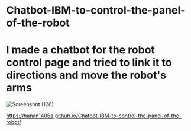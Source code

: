 # Chatbot-IBM-to-control-the-panel-of-the-robot
# I made a chatbot for the robot control page and tried to link it to directions and move the robot's arms

![Screenshot (126)](https://user-images.githubusercontent.com/79018707/123886693-af84d680-d958-11eb-8bb8-905339e90168.png)



https://hanan1406a.github.io/Chatbot-IBM-to-control-the-panel-of-the-robot/
